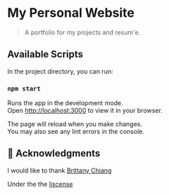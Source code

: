 # My Personal Website
> A portfolio for my projects and resum'e.

## Available Scripts

In the project directory, you can run:

### `npm start`

Runs the app in the development mode.\
Open [http://localhost:3000](http://localhost:3000) to view it in your browser.

The page will reload when you make changes.\
You may also see any lint errors in the console.

## 🙏 Acknowledgments

I would like to thank [Brittany Chiang](https://github.com/bchiang7)

Under the the [liscense](https://github.com/bchiang7/v4/blob/main/LICENSE)
